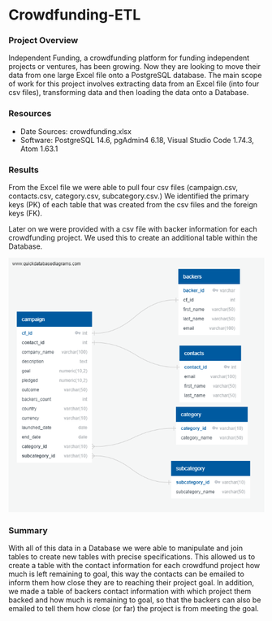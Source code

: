# Crowdfunding-ETL
### Project Overview

Independent Funding, a crowdfunding platform for funding independent projects or ventures, has been growing. Now they are looking to move their data from one large Excel file onto a PostgreSQL database. The main scope of work for this project involves extracting data from an Excel file (into four csv files), transforming data and then loading the data onto a Database.

### Resources
- Date Sources: crowdfunding.xlsx
- Software: PostgreSQL 14.6, pgAdmin4 6.18, Visual Studio Code 1.74.3, Atom 1.63.1

### Results

From the Excel file we were able to pull four csv files (campaign.csv, contacts.csv, category.csv, subcategory.csv.) We identified the primary keys (PK) of each table that was created from the csv files and the foreign keys (FK).


Later on we were provided with a csv file with backer information for each crowdfunding project. We used this to create an additional table within the Database.

![Db Relationships](crowdfunding_db_relationships.png)

### Summary

With all of this data in a Database we were able to manipulate and join tables to create new tables with precise specifications. This allowed us to create a table with the contact information for each crowdfund project how much is left remaining to goal, this way the contacts can be emailed to inform them how close they are to reaching their project goal. In addition, we made a table of backers contact information with which project them backed and how much is remaining to goal, so that the backers can also be emailed to tell them how close (or far) the project is from meeting the goal.
